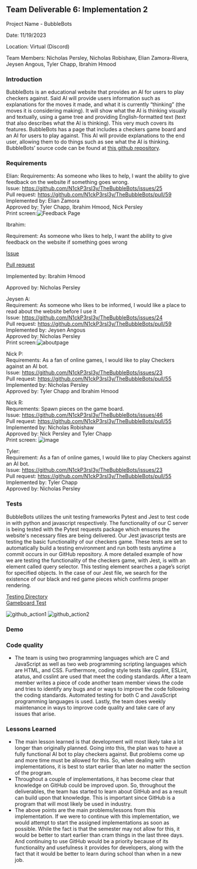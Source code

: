 ## Team Deliverable 6: Implementation 2
Project Name - BubbleBots

Date: 11/19/2023

Location: Virtual (Discord)

Team Members: Nicholas Persley, Nicholas Robishaw, Elian Zamora-Rivera, Jeysen Angous, Tyler Chapp, Ibrahim Hmood

### Introduction
  BubbleBots is an educational website that provides an AI for users to play checkers against. Said AI will provide users information such as explanations for the moves it made, and what it is currently “thinking” (the moves it is considering making). It will show what the AI is thinking visually and textually, using a game tree and providing English-formatted text (text that also describes what the AI is thinking). This very much covers its features. BubbleBots has a page that includes a checkers game board and an AI for users to play against. This AI will provide explanations to the end user, allowing them to do things such as see what the AI is thinking. BubbleBots’ source code can be found at [this github repository](https://github.com/N1ckP3rsl3y/TheBubbleBots).

### Requirements

Elian:
Requirements: As someone who likes to help, I want the ability to give feedback on the website if something goes wrong.\
Issue: https://github.com/N1ckP3rsl3y/TheBubbleBots/issues/25 \
Pull request: https://github.com/N1ckP3rsl3y/TheBubbleBots/pull/59 \
Implemented by: Elian Zamora \
Approved by: Tyler Chapp, Ibrahim Hmood, Nick Persley \
Print screen:![Feedback Page](https://github.com/N1ckP3rsl3y/TheBubbleBots/assets/128747430/b4158a18-1c97-42be-8800-3937440d51f9)

Ibrahim:

Requirement: As someone who likes to help, I want the ability to give feedback on the website if something goes wrong

[Issue](https://github.com/N1ckP3rsl3y/TheBubbleBots/issues/25)

[Pull request](https://github.com/N1ckP3rsl3y/TheBubbleBots/pull/59)

Implemented by: Ibrahim Hmood

Approved by: Nicholas Persley

Jeysen A:  
Requirement: As someone who likes to be informed, I would like a place to read about the website before I use it  
Issue: https://github.com/N1ckP3rsl3y/TheBubbleBots/issues/24  
Pull request: https://github.com/N1ckP3rsl3y/TheBubbleBots/pull/59  
Implemented by: Jeysen Angous  
Approved by: Nicholas Persley  
Print screen:![aboutpage](https://github.com/N1ckP3rsl3y/TheBubbleBots/assets/93228715/9ea55c3b-73f5-49e3-a3d1-64ee59a28875)

Nick P: \
Requirements: As a fan of online games, I would like to play Checkers against an AI bot.\
Issue: https://github.com/N1ckP3rsl3y/TheBubbleBots/issues/23 \
Pull request: https://github.com/N1ckP3rsl3y/TheBubbleBots/pull/55 \
Implemented by: Nicholas Persley \
Approved by: Tyler Chapp and Ibrahim Hmood

Nick R: \
Requrements: Spawn pieces on the game board. \
Issue: https://github.com/N1ckP3rsl3y/TheBubbleBots/issues/46 \
Pull request: https://github.com/N1ckP3rsl3y/TheBubbleBots/pull/55 \
Implemented by: Nicholas Robishaw \
Approved by: Nick Persley and Tyler Chapp \
Print screen: ![image](https://github.com/N1ckP3rsl3y/TheBubbleBots/assets/93451175/8594ffd8-0914-46bd-b59b-0fdbb879dba7)

Tyler:\
Requirement: As a fan of online games, I would like to play Checkers against an AI bot.\
Issue: https://github.com/N1ckP3rsl3y/TheBubbleBots/issues/23 \
Pull request: https://github.com/N1ckP3rsl3y/TheBubbleBots/pull/55 \
Implemented by: Tyler Chapp \
Approved by: Nicholas Persley

### Tests
BubbleBots utilizes the unit testing frameworks Pytest and Jest to test code in with python and javascript respectively. The functionality of our C server is being tested with the Pytest requests package which ensures the website's necessary files are being delivered. Our Jest javascript tests are testing the basic functionality of our checkers game. These tests are set to automatically build a testing environment and run both tests anytime a commit occurs in our GitHub repository. A more detailed example of how we are testing the functionality of the checkers game, with Jest, is with an element called query selector. This testing element searches a page’s script for specified objects. In the case of our Jest file, we search for the existence of our black and red game pieces which confirms proper rendering.

[Testing Directory](https://github.com/N1ckP3rsl3y/TheBubbleBots/tree/main/testing) \
[Gameboard Test](https://github.com/N1ckP3rsl3y/TheBubbleBots/blob/feature_playcheckers/testing/__tests__/index.test.js)

![github_action1](https://github.com/N1ckP3rsl3y/TheBubbleBots/assets/95588532/fadec4da-aaa1-4ee5-b61e-11fa5b1000a5)
![github_action2](https://github.com/N1ckP3rsl3y/TheBubbleBots/assets/95588532/15603f31-d4b6-4dc3-be50-ef0779b1c02a)

### Demo
### Code quality
- The team is using two programming languages which are C and JavaScript as well as two web programming scripting languages which are HTML, and CSS. Furthermore, coding style tests like cpplint, ESLint, atatus, and csslint are used that meet the coding standards. After a team member writes a piece of code another team member views the code and tries to identify any bugs and or ways to improve the code following the coding standards. Automated testing for both C and JavaScript programming languages is used. Lastly, the team does weekly maintenance in ways to improve code quality and take care of any issues that arise.
### Lessons Learned

- The main lesson learned is that development will most likely take a lot longer than originally planned. Going into this, the plan was to have a fully functional AI bot to play checkers against. But problems come up and more time must be allowed for this. So, when dealing with implementations, it is best to start earlier than later no matter the section of the program.
- Throughout a couple of implementations, it has become clear that knowledge on GitHub could be improved upon. So, throughout the deliverables, the team has started to learn about GitHub and as a result can build upon that knowledge. This is important since GitHub is a program that will most likely be used in industry.
- The above points are the main problems/lessons from this implementation. If we were to continue with this implementation, we would attempt to start the assigned implementations as soon as possible. While the fact is that the semester may not allow for this, it would be better to start earlier than cram things in the last three days. And continuing to use GitHub would be a priority because of its functionality and usefulness it provides for developers, along with the fact that it would be better to learn during school than when in a new job.
